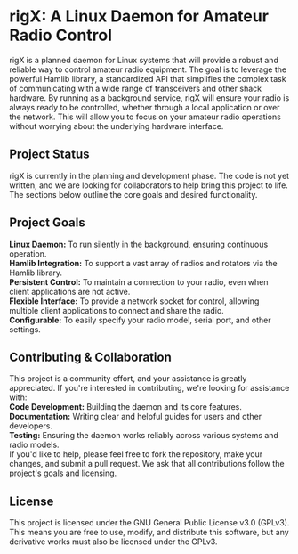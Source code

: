 # rigX: A Linux Daemon for Amateur Radio Control  

rigX is a planned daemon for Linux systems that will provide a robust and reliable way to control amateur radio equipment. The goal is to leverage the powerful Hamlib library, a standardized API that simplifies the complex task of communicating with a wide range of transceivers and other shack hardware.
By running as a background service, rigX will ensure your radio is always ready to be controlled, whether through a local application or over the network. This will allow you to focus on your amateur radio operations without worrying about the underlying hardware interface.  

## Project Status  
rigX is currently in the planning and development phase. The code is not yet written, and we are looking for collaborators to help bring this project to life. The sections below outline the core goals and desired functionality.  

## Project Goals  
**Linux Daemon:** To run silently in the background, ensuring continuous operation.  
**Hamlib Integration:** To support a vast array of radios and rotators via the Hamlib library.  
**Persistent Control:** To maintain a connection to your radio, even when client applications are not active.  
**Flexible Interface:** To provide a network socket for control, allowing multiple client applications to connect and share the radio.  
**Configurable:** To easily specify your radio model, serial port, and other settings.  

## Contributing & Collaboration  
This project is a community effort, and your assistance is greatly appreciated. If you're interested in contributing, we're looking for assistance with:  
**Code Development:** Building the daemon and its core features.  
**Documentation:** Writing clear and helpful guides for users and other developers.  
**Testing:** Ensuring the daemon works reliably across various systems and radio models.  
If you'd like to help, please feel free to fork the repository, make your changes, and submit a pull request. We ask that all contributions follow the project's goals and licensing.  

## License  
This project is licensed under the GNU General Public License v3.0 (GPLv3). This means you are free to use, modify, and distribute this software, but any derivative works must also be licensed under the GPLv3.  
